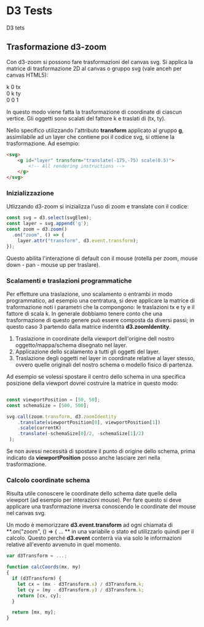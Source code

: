 # D3 Tests

D3 tets

## Trasformazione d3-zoom

Con d3-zoom si possono fare trasformazioni del canvas svg. Si applica la matrice di trasformazione 2D al canvas o gruppo svg (vale anceh per canvas HTML5):

k 0 tx<br/>
0 k ty<br/>
0 0 1

In questo modo viene fatta la trasformazione di coordinate di ciascun vertice. Gli oggetti sono scalati del fattore k e traslati di (tx, ty).

Nello specifico utilizzando l'attributo **transform** applicato al gruppo **g**, assimilabile ad un layer che contiene poi il codice svg, si ottiene la trasformazione. Ad esempio:

```html
<svg>
    <g id="layer" transform="translate(-175,-75) scale(0.5)">
        <!-- All rendering instructions -->
    </g>
</svg>
```

### Inizializzazione

Utlizzando d3-zoom si inizializza l'uso di zoom e translate con il codice:

```javascript
const svg = d3.select(svgElem);
const layer = svg.append('g');
const zoom = d3.zoom()
  .on("zoom", () => {
    layer.attr("transform", d3.event.transform);
});

```

Questo abilita l'interazione di default con il mouse (rotella per zoom, mouse down - pan - mouse up per traslare).

### Scalamenti e traslazioni programmatiche

Per effetture una traslazione, uno scalamento o entrambi in modo programmatico, ad esempio una centratura, si deve applicare la matrice di traformazione noti i parametri che la compongono: le traslazioni tx e ty e il fattore di scala k.
In generale dobbiamo tenere conto che una trasformazione di questo genere può essere composta da diversi passi; in questo caso 3 partendo dalla matrice indentità **d3.zoomIdentity**.

1. Traslazione in coordinate della viewport dell'origine dell nostro oggetto/mappa/schema disegnato nel layer.
2. Applicazione dello scalamento a tutti gli oggetti del layer.
3. Traslazione degli oggetti nel layer in coordinate relative al layer stesso, ovvero quelle originali del nostro schema o modello fisico di partenza.

Ad esempio se volessi spostare il centro dello schema in una specifica posizione della viewport dovrei costruire la matrice in questo modo:

```javascript

const viewportPosition = [50, 50];
const schemaSize = [500, 500];

svg.call(zoom.transform, d3.zoomIdentity
    .translate(viewportPosition[0], viewportPosition[1])
    .scale(currentK)
    .translate(-schemaSize[0]/2, -schemaSize[1]/2)
 );
```

Se non avessi necessità di spostare il punto di origine dello schema, prima indicato da **viewportPosition** posso anche lasciare zeri nella trasformazione.

### Calcolo coordinate schema

Risulta utile conoscere le coordinate dello schema date quelle della viewport (ad esempio per interazioni mouse). Per fare questo si deve applicare una trasformazione inversa conoscendo le coordinate del mouse nel canvas svg.

Un modo è memorizzare **d3.event.transform** ad ogni chiamata di **.on("zoom", () => { ... ** in una variabile o stato ed utilizzarlo quindi per il calcolo.
Questo perché **d3.event** conterrà via via solo le informazioni relative all'evento avvenuto in quel momento.

```javascript
var d3Transform = ...;

function calcCoords(mx, my)
{
  if (d3Transform) {
    let cx = (mx - d3Transform.x) / d3Transform.k;
    let cy = (my - d3Transform.y) / d3Transform.k;
    return [cx, cy];
  }

  return [mx, my];
}
```



